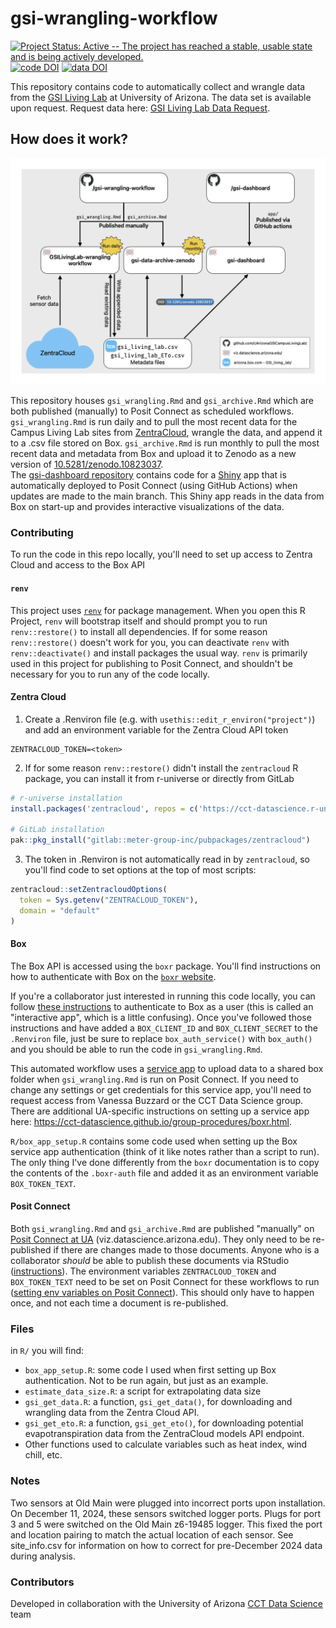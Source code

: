 # gsi-wrangling-workflow

[![Project Status: Active -- The project has reached a stable, usable state and is being actively developed.](https://www.repostatus.org/badges/latest/active.svg)](https://www.repostatus.org/#active) [![code DOI](https://img.shields.io/badge/code_DOI-10.5281%2Fzenodo.10810408-blue)](https://zenodo.org/doi/10.5281/zenodo.10810408) [![data DOI](https://img.shields.io/badge/data_DOI-10.5281%2Fzenodo.10823037-blue)](https://zenodo.org/doi/10.5281/zenodo.10823037)

This repository contains code to automatically collect and wrangle data from the [GSI Living Lab](https://gicampuslivinglab.arizona.edu) at University of Arizona.
The data set is available upon request.
Request data here: [GSI Living Lab Data Request](https://forms.gle/63qWCybhvHaHunuH6).

## How does it work?

![](flowchart.png)

This repository houses `gsi_wrangling.Rmd` and `gsi_archive.Rmd` which are both published (manually) to Posit Connect as scheduled workflows.
`gsi_wrangling.Rmd` is run daily and to pull the most recent data for the Campus Living Lab sites from [ZentraCloud](https://zentracloud.com/), wrangle the data, and append it to a .csv file stored on Box.
`gsi_archive.Rmd` is run monthly to pull the most recent data and metadata from Box and upload it to Zenodo as a new version of [10.5281/zenodo.10823037](https://zenodo.org/doi/10.5281/zenodo.10823037).\
The [gsi-dashboard repository](https://github.com/UArizonaGSICampusLivingLab/gsi-dashboard) contains code for a [Shiny](https://shiny.posit.co/) app that is automatically deployed to Posit Connect (using GitHub Actions) when updates are made to the main branch.
This Shiny app reads in the data from Box on start-up and provides interactive visualizations of the data.

### Contributing

To run the code in this repo locally, you'll need to set up access to Zentra Cloud and access to the Box API

#### `renv`

This project uses [`renv`](https://rstudio.github.io/renv/) for package management.
When you open this R Project, `renv` will bootstrap itself and should prompt you to run `renv::restore()` to install all dependencies.
If for some reason `renv::restore()` doesn't work for you, you can deactivate `renv` with `renv::deactivate()` and install packages the usual way.
`renv` is primarily used in this project for publishing to Posit Connect, and shouldn't be necessary for you to run any of the code locally.

#### Zentra Cloud

1.  Create a .Renviron file (e.g. with `usethis::edit_r_environ("project")`) and add an environment variable for the Zentra Cloud API token

```         
ZENTRACLOUD_TOKEN=<token>
```

2.  If for some reason `renv::restore()` didn't install the `zentracloud` R package, you can install it from r-universe or directly from GitLab

``` r
# r-universe installation
install.packages('zentracloud', repos = c('https://cct-datascience.r-universe.dev', 'https://cloud.r-project.org'))

# GitLab installation
pak::pkg_install("gitlab::meter-group-inc/pubpackages/zentracloud")
```

3.  The token in .Renviron is not automatically read in by `zentracloud`, so you'll find code to set options at the top of most scripts:

``` r
zentracloud::setZentracloudOptions(
  token = Sys.getenv("ZENTRACLOUD_TOKEN"),
  domain = "default"
)
```

#### Box

The Box API is accessed using the `boxr` package.
You'll find instructions on how to authenticate with Box on the [`boxr` website](https://r-box.github.io/boxr/articles/boxr.html).

If you're a collaborator just interested in running this code locally, you can follow [these instructions](https://r-box.github.io/boxr/articles/boxr-app-interactive.html) to authenticate to Box as a user (this is called an "interactive app", which is a little confusing).
Once you've followed those instructions and have added a `BOX_CLIENT_ID` and `BOX_CLIENT_SECRET` to the `.Renviron` file, just be sure to replace `box_auth_service()` with `box_auth()` and you should be able to run the code in `gsi_wrangling.Rmd`.

This automated workflow uses a [service app](https://r-box.github.io/boxr/articles/boxr-app-service.html) to upload data to a shared box folder when `gsi_wrangling.Rmd` is run on Posit Connect.
If you need to change any settings or get credentials for this service app, you'll need to request access from Vanessa Buzzard or the CCT Data Science group.
There are additional UA-specific instructions on setting up a service app here: <https://cct-datascience.github.io/group-procedures/boxr.html>.

`R/box_app_setup.R` contains some code used when setting up the Box service app authentication (think of it like notes rather than a script to run).
The only thing I've done differently from the `boxr` documentation is to copy the contents of the `.boxr-auth` file and added it as an environment variable `BOX_TOKEN_TEXT`.

#### Posit Connect

Both `gsi_wrangling.Rmd` and `gsi_archive.Rmd` are published "manually" on [Posit Connect at UA](https://datascience.arizona.edu/analytics-powerhouse/rstudio-connect) (viz.datascience.arizona.edu).
They only need to be re-published if there are changes made to those documents.
Anyone who is a collaborator *should* be able to publish these documents via RStudio ([instructions](https://support.posit.co/hc/en-us/articles/228270928-Push-button-publishing-to-RStudio-Connect)).
The environment variables `ZENTRACLOUD_TOKEN` and `BOX_TOKEN_TEXT` need to be set on Posit Connect for these workflows to run ([setting env variables on Posit Connect](https://docs.posit.co/connect/user/content-settings/#content-vars)).
This should only have to happen once, and not each time a document is re-published.

### Files

in `R/` you will find:

-   `box_app_setup.R`: some code I used when first setting up Box authentication. Not to be run again, but just as an example.
-   `estimate_data_size.R`: a script for extrapolating data size
-   `gsi_get_data.R`: a function, `gsi_get_data()`, for downloading and wrangling data from the Zentra Cloud API.
-   `gsi_get_eto.R`: a function, `gsi_get_eto()`, for downloading potential evapotranspiration data from the ZentraCloud models API endpoint.
-   Other functions used to calculate variables such as heat index, wind chill, etc.

### Notes

Two sensors at Old Main were plugged into incorrect ports upon installation. On December 11, 2024, these sensors switched logger ports. Plugs for port 3 and 5 were switched on the Old Main z6-19485 logger. This fixed the port and location pairing to match the actual location of each sensor. See site_info.csv for information on how to correct for pre-December 2024 data during analysis. 

### Contributors

<!-- eventually add CITATION.cff -->

Developed in collaboration with the University of Arizona [CCT Data Science](https://datascience.cct.arizona.edu/) team
